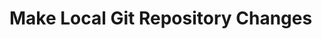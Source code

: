 # Make Local Git Repository Changes







[Stage, Commit, Push Your Changes/Branches to GitHub]: section_8.md	"Stage, Commit, Push Your Changes/Branches to GitHub"

